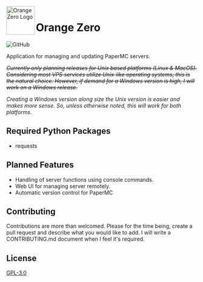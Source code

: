 <img src="https://raw.githubusercontent.com/lennibot/orangezero/main/orange_zero_logo.svg?sanitize=true" alt="Orange Zero Logo" width="75" align="left">

# Orange Zero
![GitHub](https://img.shields.io/github/license/metares/findomatic?style=flat-square)

Application for managing and updating PaperMC servers.

~~*Currently only planning releases for Unix based platforms (Linux & MacOS). Considering most VPS services utilize Unix-like operating systems, this is the natural choice. However, if demand for a Windows version is high, I will work on a Windows release.*~~

*Creating a Windows version along size the Unix version is easier and makes more sense. So, unless otherwise noted, this will work for both platforms.*


## Required Python Packages
* requests

## Planned Features
* Handling of server functions using console commands.
* Web UI for managing server remotely.
* Automatic version control for PaperMC

## Contributing
Contributions are more than welcomed. 
Please for the time being, create a pull request and describe what you would like to add. I will write a CONTRIBUTING.md document when I feel it's required.

## License
[GPL-3.0](https://choosealicense.com/licenses/gpl-3.0/)
